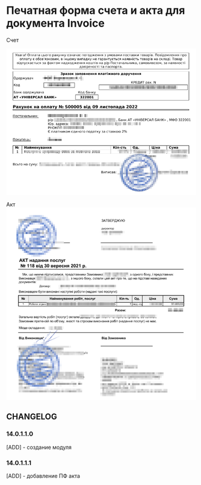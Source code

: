 # Печатная форма счета и акта для документа Invoice

Счет

![](./static/description/invoice.png)

Акт
![](./static/description/akt.png)

## CHANGELOG
### 14.0.1.1.0
[ADD] - создание модуля
### 14.0.1.1.1
[ADD] - добавление ПФ акта